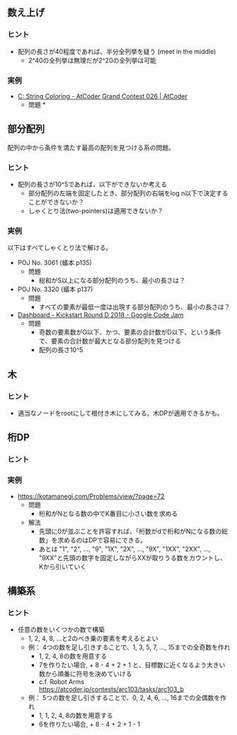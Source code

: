 ## 数え上げ

### ヒント

* 配列の長さが40程度であれば、半分全列挙を疑う (meet in the middle)
  * 2^40の全列挙は無理だが2^20の全列挙は可能

### 実例

* [C: String Coloring \- AtCoder Grand Contest 026 \| AtCoder](https://agc026.contest.atcoder.jp/tasks/agc026_c)
  * 問題
    * 



## 部分配列

配列の中から条件を満たす最高の配列を見つける系の問題。

### ヒント

* 配列の長さが10^5であれば、以下ができないか考える
  * 部分配列の左端を固定したとき、部分配列の右端をlog n以下で決定することができないか？
  * しゃくとり法(two-pointers)は適用できないか？

### 実例

以下はすべてしゃくとり法で解ける。

* POJ No. 3061 (蟻本 p135)
  * 問題
    * 総和がS以上になる部分配列のうち、最小の長さは？
* POJ No. 3320 (蟻本 p137)
  * 問題
    * すべての要素が最低一度は出現する部分配列のうち、最小の長さは？
* [Dashboard \- Kickstart Round D 2018 \- Google Code Jam](https://code.google.com/codejam/contest/6364486/dashboard#s=p0&a=2)
  * 問題
    * 奇数の要素数がO以下、かつ、要素の合計数がD以下、という条件で、要素の合計数が最大となる部分配列を見つける
    * 配列の長さ10^5


## 木

### ヒント

* 適当なノードをrootにして根付き木にしてみる。木DPが適用できるかも。


## 桁DP

### ヒント 

### 実例

* https://kotamanegi.com/Problems/view/?page=72
  * 問題
    * 桁和がNとなる数の中でK番目に小さい数を求める
  * 解法
    * 先頭に0が並ぶことを許容すれば、「桁数がdで桁和がNになる数の総数」を求めるのはDPで容易にできる。
    * あとは "1", "2", ..., "9", "1X", "2X", ..., "9X", "1XX", "2XX", ..., "9XX"と先頭の数字を固定しながらXXが取りうる数をカウントし、Kから引いていく


## 構築系

### ヒント

* 任意の数をいくつかの数で構築
  * 1, 2, 4, 8, ...と2のべき乗の要素を考えるとよい
  * 例： 4つの数を足し引きすることで、1, 3, 5, 7, ..., 15までの全奇数を作れ
    * 1, 2, 4, 8の数を用意する
    * 7を作りたい場合, + 8 - 4  + 2 + 1 と、目標数に近くなるよう大きい数から順番に符号を決めていける
    * c.f. Robot Arms  https://atcoder.jp/contests/arc103/tasks/arc103_b
  * 例： 5つの数を足し引きすることで、0, 2, 4, 6, ..., 16までの全偶数を作れ
    * 1, 1, 2, 4, 8の数を用意する
    * 6を作りたい場合, + 8 - 4 + 2 + 1 - 1
  
